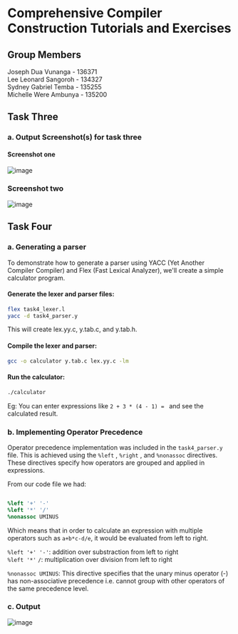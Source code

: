 # Comprehensive Compiler Construction Tutorials and Exercises

## Group Members
Joseph Dua Vunanga - 136371  <br>
Lee Leonard Sangoroh - 134327 <br>
Sydney Gabriel Temba - 135255 <br>
Michelle Were Ambunya - 135200

## Task Three 

### a. Output Screenshot(s) for task three

#### Screenshot one
![image](https://github.com/jeffvun/compiler-tutorials-ics4b/assets/61079370/3f976ef9-7b9e-49fb-8eef-3a2bc1e44941)

### Screenshot two
![image](https://github.com/jeffvun/compiler-tutorials-ics4b/assets/61079370/9306ae26-52fa-40b9-87ce-a29f4f09be0d)


## Task Four 

### a. Generating a parser
To demonstrate how to generate a parser using YACC (Yet Another Compiler Compiler) and Flex (Fast Lexical Analyzer), we'll create a simple calculator program.

#### Generate the lexer and parser files:

```bash
flex task4_lexer.l
yacc -d task4_parser.y
```
This will create lex.yy.c, y.tab.c, and y.tab.h.

#### Compile the lexer and parser:

```bash
gcc -o calculator y.tab.c lex.yy.c -lm
```

#### Run the calculator:

```bash
./calculator
```
Eg: You can enter expressions like ``` 2 + 3 * (4 - 1) =  ```   and see the calculated result.


### b. Implementing Operator Precedence

Operator precedence implementation was included in the `task4_parser.y` file. This is achieved using the  `%left` , `%right` , and `%nonassoc`  directives. These directives specify how operators are grouped and applied in expressions.

From our code file we had:
``` Yacc

%left '+' '-'
%left '*' '/'
%nonassoc UMINUS

```
Which means that in order to calculate an expression with multiple operators such as `a+b*c-d/e`, it would be evaluated from left to right.

`%left '+' '-'`: addition over substraction from left to right
<br>`%left '*'` `/`: multiplication over division from left to right

`%nonassoc UMINUS`: This directive specifies that the unary minus operator (-) has non-associative precedence i.e. cannot group with other operators of the same precedence level.

### c. Output
![image](https://github.com/jeffvun/compiler-tutorials-ics4b/assets/61079370/5d0dba07-49d4-4938-bdeb-2552124677f7)



